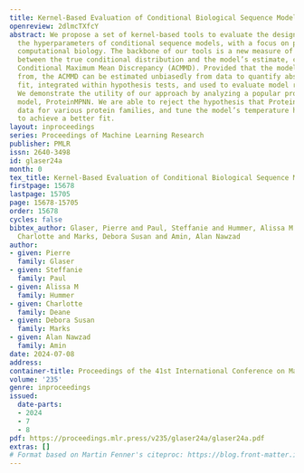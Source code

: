 ```yaml
---
title: Kernel-Based Evaluation of Conditional Biological Sequence Models
openreview: 2dlmcTXfcY
abstract: We propose a set of kernel-based tools to evaluate the designs and tune
  the hyperparameters of conditional sequence models, with a focus on problems in
  computational biology. The backbone of our tools is a new measure of discrepancy
  between the true conditional distribution and the model’s estimate, called the Augmented
  Conditional Maximum Mean Discrepancy (ACMMD). Provided that the model can be sampled
  from, the ACMMD can be estimated unbiasedly from data to quantify absolute model
  fit, integrated within hypothesis tests, and used to evaluate model reliability.
  We demonstrate the utility of our approach by analyzing a popular protein design
  model, ProteinMPNN. We are able to reject the hypothesis that ProteinMPNN fits its
  data for various protein families, and tune the model’s temperature hyperparameter
  to achieve a better fit.
layout: inproceedings
series: Proceedings of Machine Learning Research
publisher: PMLR
issn: 2640-3498
id: glaser24a
month: 0
tex_title: Kernel-Based Evaluation of Conditional Biological Sequence Models
firstpage: 15678
lastpage: 15705
page: 15678-15705
order: 15678
cycles: false
bibtex_author: Glaser, Pierre and Paul, Steffanie and Hummer, Alissa M and Deane,
  Charlotte and Marks, Debora Susan and Amin, Alan Nawzad
author:
- given: Pierre
  family: Glaser
- given: Steffanie
  family: Paul
- given: Alissa M
  family: Hummer
- given: Charlotte
  family: Deane
- given: Debora Susan
  family: Marks
- given: Alan Nawzad
  family: Amin
date: 2024-07-08
address:
container-title: Proceedings of the 41st International Conference on Machine Learning
volume: '235'
genre: inproceedings
issued:
  date-parts:
  - 2024
  - 7
  - 8
pdf: https://proceedings.mlr.press/v235/glaser24a/glaser24a.pdf
extras: []
# Format based on Martin Fenner's citeproc: https://blog.front-matter.io/posts/citeproc-yaml-for-bibliographies/
---
```


